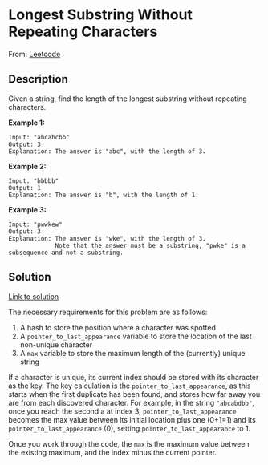 # Longest Substring Without Repeating Characters

From: [Leetcode](https://leetcode.com/problems/longest-substring-without-repeating-characters/)


## Description

Given a string, find the length of the longest substring without repeating characters.

**Example 1:**

```
Input: "abcabcbb"
Output: 3 
Explanation: The answer is "abc", with the length of 3. 
```

**Example 2:**
```
Input: "bbbbb"
Output: 1
Explanation: The answer is "b", with the length of 1.
```

**Example 3:**
```
Input: "pwwkew"
Output: 3
Explanation: The answer is "wke", with the length of 3. 
             Note that the answer must be a substring, "pwke" is a subsequence and not a substring.
```

## Solution

[Link to solution](./solution.rb)

The necessary requirements for this problem are as follows:

1. A hash to store the position where a character was spotted
2. A `pointer_to_last_appearance` variable to store the location of the last non-unique character
3. A `max` variable to store the maximum length of the (currently) unique string

If a character is unique, its current index should be stored with its character as the key. The key calculation is the `pointer_to_last_appearance`, as this starts when the first duplicate has been found, and stores how far away you are from each discovered character. For example, in the string `"abcabdbb"`, once you reach the second a at index 3, `pointer_to_last_appearance` becomes the max value between its initial location plus one (0+1=1) and its `pointer_to_last_appearance` (0), setting `pointer_to_last_appearance` to 1.

Once you work through the code, the `max` is the maximum value between the existing maximum, and the index minus the current pointer.
